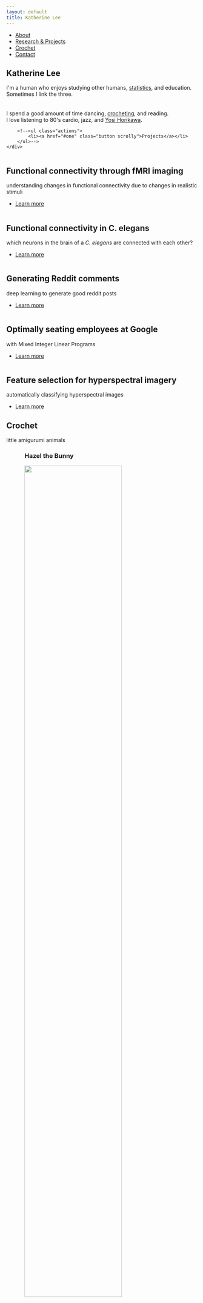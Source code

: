 ```yaml
---
layout: default
title: Katherine Lee
---
```


<!-- Sidebar -->
<section id="sidebar">
	<div class="inner">
		<nav>
			<ul>
				<li><a href="#intro">About</a></li>
				<li><a href="#one">Research & Projects</a></li>
                          <div class="menu" style="display: none;">
                              <!-- <ul>
                                  <li>Button1</li>
                                  <li>Button2</li>
                                  <li>Button3</li>
                              </ul> -->
                          </div>
				<li><a href="#two">Crochet</a></li>
                        <li><a href="#three">Contact</a></li>
			</ul>
		</nav>
	</div>
</section>

<!-- $(document).ready(function() {
    $('#one').click(function() {
            $('.menu').slideToggle("fast");
    });
}); -->

<!-- Wrapper -->
<div id="wrapper">

<!-- Intro -->
<section id="intro" class="wrapper style1 fullscreen fade-up">
	<div class="inner">
		<h1>Katherine Lee</h1>
		<p>I'm a human who enjoys studying other humans, <a href="#one">statistics</a>, and education. <br/>
		Sometimes I link the three. <br />
		<br/>
		<br/>
		I spend a good amount of time dancing, <a href="#two">crocheting</a>, and reading. <br/>
		I love listening to 80's cardio, jazz, and <a href="https://soundcloud.com/yosi-horikawa/bubbles">Yosi Horikawa</a>.</p>

		<!--<ul class="actions">
			<li><a href="#one" class="button scrolly">Projects</a></li>
		</ul>-->
	</div>
</section>

<!-- One -->
<section id="one" class="wrapper style2 spotlights">
	<section>
		<a href="#" class="image"><img src="images/pic01.jpg" alt="" data-position="center center" /></a>
		<div class="content">
			<div class="inner">
				<h2>Functional connectivity through fMRI imaging</h2>
				<p>understanding changes in functional connectivity due to changes in realistic stimuli</p>
				<ul class="actions">
					<li><a href="sherlock.html" class="button">Learn more</a></li>
				</ul>
			</div>
		</div>
	</section>
	<section>
		<a href="#" class="image"><img src="images/pic01.jpg" alt="" data-position="center center" /></a>
		<div class="content">
			<div class="inner">
				<h2>Functional connectivity in C. elegans</h2>
				<p>which neurons in the brain of a <i>C. elegans</i> are connected with each other?</p>
				<ul class="actions">
					<li><a href="celegans.html" class="button">Learn more</a></li>
				</ul>
			</div>
		</div>
	</section>
	<section>
		<a href="#" class="image"><img src="images/pic01.jpg" alt="" data-position="center center" /></a>
		<div class="content">
			<div class="inner">
				<h2>Generating Reddit comments</h2>
				<p>deep learning to generate good reddit posts</p>
				<ul class="actions">
					<li><a href="reddit.html" class="button">Learn more</a></li>
				</ul>
			</div>
		</div>
	</section>
	<section>
		<a href="#" class="image"><img src="images/pic01.jpg" alt="" data-position="center center" /></a>
		<div class="content">
			<div class="inner">
				<h2>Optimally seating employees at Google</h2>
				<p>with Mixed Integer Linear Programs</p>
				<ul class="actions">
					<li><a href="or.html" class="button">Learn more</a></li>
				</ul>
			</div>
		</div>
	</section>
	<section>
		<a href="#" class="image"><img src="images/pic01.jpg" alt="" data-position="center center" /></a>
		<div class="content">
			<div class="inner">
				<h2>Feature selection for hyperspectral imagery</h2>
				<p>automatically classifying hyperspectral images</p>
				<ul class="actions">
					<li><a href="hyperspectral.html" class="button">Learn more</a></li>
				</ul>
			</div>
		</div>
	</section>
</section>

<!-- Two -->
<section id="two" class="wrapper style3 fade-up fullscreen">
	<div class="inner">
		<h2>Crochet</h2>
		<p>little amigurumi animals</p>
		<div class="features">
			<section style="padding-left: 48px;">
				<h3>Hazel the Bunny</h3>
				<img src="images/hazel.JPG" alt="" data-position="center center" width="75%"/>
			</section>
			<section style="padding-left: 48px;">
				<h3>Arthur the Elephant</h3>
				<p></p>
			</section>
		</div>
		<div height='100px'>
		</div>
	</div>
</section>

<!-- Three -->
<section id="three" class="wrapper style4 fade-up fullscreen">
  <div class='inner'>
    <h2>Contact</h2>
      <p>kl9 at princeton.edu<br/><br/></p>

    <h3>Or find me online:</h3>
    <ul class="icons">
      <li><a href="https://github.com/katelee168" class="icon fa-github fa-2x"><span class="label">Github</span></a></li>
      <li><a href="https://www.linkedin.com/in/katherinelee8/" class="icon fa-linkedin fa-2x"><span class="label">Linkedin</span></a></li>
    </ul>
  </div>
</section>

